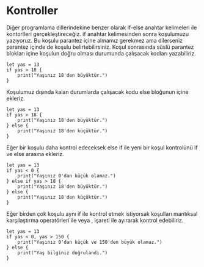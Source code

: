 # Kontroller #

Diğer programlama dillerindekine benzer olarak if-else anahtar kelimeleri ile kontorlleri gerçekleştireceğiz. if anahtar kelimesinden sonra koşulumuzu yazıyoruz. Bu koşulu parantez içine almamız gerekmez ama dilerseniz parantez içinde de koşulu belirtebilirsiniz. Koşul sonrasında süslü parantez blokları içine koşulun doğru olması durumunda çalışacak kodları yazabiliriz.

```
let yas = 13
if yas > 18 {
    print("Yaşınız 18'den büyüktür.")
}
```

Koşulumuz dışında kalan durumlarda çalışacak kodu else bloğunun içine ekleriz.

```
let yas = 13
if yas > 18 {
    print("Yaşınız 18'den büyüktür.")
} else {
    print("Yaşınız 18'den küçüktür.")
}
``` 

Eğer bir koşulu daha kontrol edeceksek else if ile yeni bir koşul kontrolünü if ve else arasına ekleriz.

```
let yas = 13
if yas < 0 {
    print("Yaşınız 0'dan küçük olamaz.")
} else if yas > 18 {
    print("Yaşınız 18'den büyüktür.")
} else {
    print("Yaşınız 18'den küçüktür.")
}
```

Eğer birden çok koşulu aynı if ile kontrol etmek istiyorsak koşulları mantıksal karşılaştırma operatörleri ile veya , işareti ile ayırarak kontrol edebiliriz.

```
let yas = 13
if yas < 0, yas > 150 {
    print("Yaşınız 0'dan küçük ve 150'den büyük olamaz.")
} else {
    print("Yaş bilginiz doğrulandı.")
}
``` 
